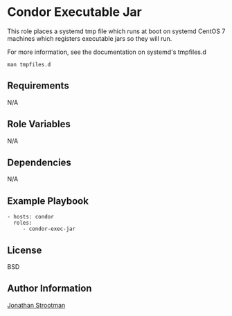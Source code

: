 Condor Executable Jar
=====================

This role places a systemd tmp file which runs at boot on systemd CentOS 7 machines which registers executable jars so they will run.

For more information, see the documentation on systemd's tmpfiles.d

    man tmpfiles.d

Requirements
------------

N/A

Role Variables
--------------

N/A

Dependencies
------------

N/A

Example Playbook
----------------

    - hosts: condor
      roles:
         - condor-exec-jar

License
-------

BSD

Author Information
------------------

[Jonathan Strootman](jstroot@iplantcollaborative.org)
